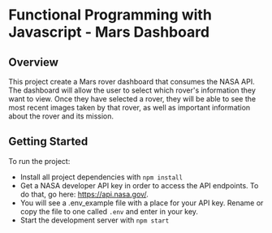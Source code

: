 # Functional Programming with Javascript - Mars Dashboard

## Overview

This project create a Mars rover dashboard that consumes the NASA API. The dashboard will allow the user to select which rover's information they want to view. Once they have selected a rover, they will be able to see the most recent images taken by that rover, as well as important information about the rover and its mission.

## Getting Started

To run the project:
* Install all project dependencies with `npm install`
* Get a NASA developer API key in order to access the API endpoints. To do that, go here: https://api.nasa.gov/.
* You will see a .env_example file with a place for your API key. Rename or copy the file to one called `.env` and enter in your key.
* Start the development server with `npm start`